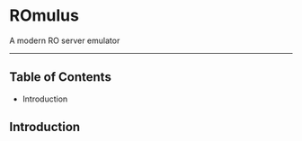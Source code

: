 # ROmulus

A modern RO server emulator

---

## Table of Contents

- Introduction 

## Introduction


